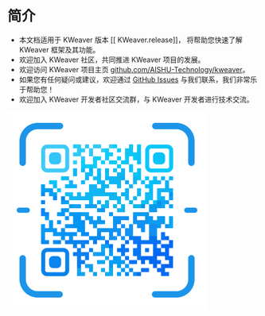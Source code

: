 # 简介


- 本文档适用于 KWeaver 版本 [[ KWeaver.release]]， 将帮助您快速了解 KWeaver 框架及其功能。
- 欢迎加入 KWeaver 社区，共同推进 KWeaver 项目的发展。
- 欢迎访问 KWeaver 项目主页 [github.com/AISHU-Technology/kweaver](https://github.com/AISHU-Technology/kweaver)。
- 如果您有任何疑问或建议，欢迎通过 [GitHub Issues](https://github.com/AISHU-Technology/kweaver/issues) 与我们联系，我们非常乐于帮助您！
- 欢迎加入 KWeaver 开发者社区交流群，与 KWeaver 开发者进行技术交流。

![KWeaver 社区微信群二维码](../images/wx_qr_code.png)